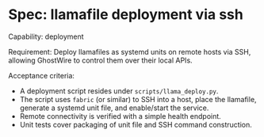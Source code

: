 # Spec: llamafile deployment via ssh

Capability: deployment

Requirement: Deploy llamafiles as systemd units on remote hosts via SSH, allowing GhostWire to control them over their local APIs.

Acceptance criteria:
- A deployment script resides under `scripts/llama_deploy.py`.
- The script uses `fabric` (or similar) to SSH into a host, place the llamafile, generate a systemd unit file, and enable/start the service.
- Remote connectivity is verified with a simple health endpoint.
- Unit tests cover packaging of unit file and SSH command construction.
